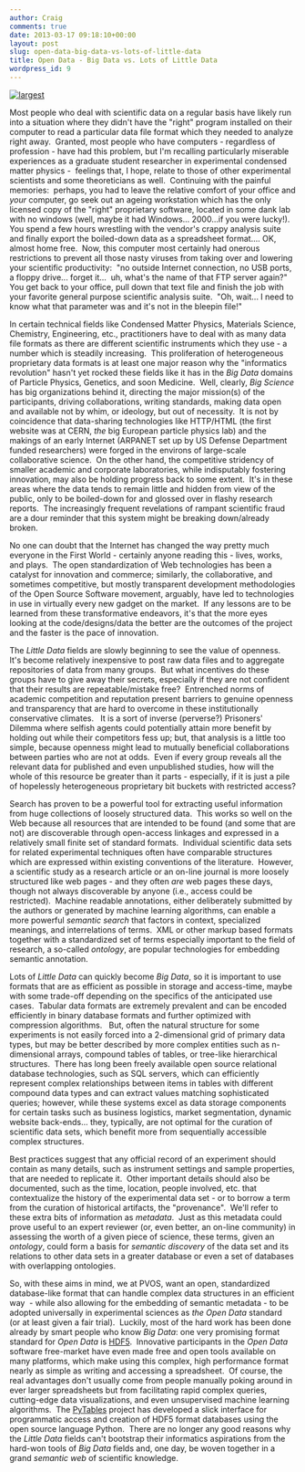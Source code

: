 ```yaml
---
author: Craig
comments: true
date: 2013-03-17 09:18:10+00:00
layout: post
slug: open-data-big-data-vs-lots-of-little-data
title: Open Data - Big Data vs. Lots of Little Data
wordpress_id: 9
---
```


[![largest](http://www.pvos.org/wp-content/uploads/2013/03/largest-300x125.png)](http://www.theatlanticcities.com/technology/2013/02/twitter-data-use-day-mapping-lanugages-new-york-city/4784/)

Most people who deal with scientific data on a regular basis have likely run into a situation where they didn't have the "right" program installed on their computer to read a particular data file format which they needed to analyze right away.  Granted, most people who have computers - regardless of profession - have had this problem, but I'm recalling particularly miserable experiences as a graduate student researcher in experimental condensed matter physics -  feelings that, I hope, relate to those of other experimental scientists and some theoreticians as well.  Continuing with the painful memories:  perhaps, you had to leave the relative comfort of your office and _your_ computer, go seek out an ageing workstation which has the only licensed copy of the "right" proprietary software, located in some dank lab with no windows (well, maybe it had Windows... 2000...if you were lucky!).  You spend a few hours wrestling with the vendor's crappy analysis suite and finally export the boiled-down data as a spreadsheet format.... OK, almost home free.  Now, this computer most certainly had onerous restrictions to prevent all those nasty viruses from taking over and lowering your scientific productivity:  "no outside Internet connection, no USB ports, a floppy drive... forget it...  uh, what's the name of that FTP server again?"  You get back to your office, pull down that text file and finish the job with your favorite general purpose scientific analysis suite.  "Oh, wait... I need to know what that parameter was and it's not in the bleepin file!"

_<!-- more -->_

In certain technical fields like Condensed Matter Physics, Materials Science, Chemistry, Engineering, etc., practitioners have to deal with as many data file formats as there are different scientific instruments which they use - a number which is steadily increasing.  This proliferation of heterogeneous proprietary data formats is at least one major reason why the "informatics revolution" hasn't yet rocked these fields like it has in the _Big Data_ domains of Particle Physics, Genetics, and soon Medicine.  Well, clearly, _Big Science_ has big organizations behind it, directing the major mission(s) of the participants, driving collaborations, writing standards, making data open and available not by whim, or ideology, but out of necessity.  It is not by coincidence that data-sharing technologies like HTTP/HTML (the first website was at CERN, _the_ big European particle physics lab) and the makings of an early Internet (ARPANET set up by US Defense Department funded researchers) were forged in the environs of large-scale collaborative science.  On the other hand, the competitive stridency of smaller academic and corporate laboratories, while indisputably fostering innovation, may also be holding progress back to some extent.  It's in these areas where the data tends to remain little and hidden from view of the public, only to be boiled-down for and glossed over in flashy research reports.  The increasingly frequent revelations of rampant scientific fraud are a dour reminder that this system might be breaking down/already broken.

No one can doubt that the Internet has changed the way pretty much everyone in the First World - certainly anyone reading this - lives, works, and plays.  The open standardization of Web technologies has been a catalyst for innovation and commerce; similarly, the collaborative, and sometimes competitive, but mostly transparent development methodologies of the Open Source Software movement, arguably, have led to technologies in use in virtually every new gadget on the market.  If any lessons are to be learned from these transformative endeavors, it's that the more eyes looking at the code/designs/data the better are the outcomes of the project and the faster is the pace of innovation.

The _Little Data_ fields are slowly beginning to see the value of openness.  It's become relatively inexpensive to post raw data files and to aggregate repositories of data from many groups.  But what incentives do these groups have to give away their secrets, especially if they are not confident that their results are repeatable/mistake free?  Entrenched norms of academic competition and reputation present barriers to genuine openness and transparency that are hard to overcome in these institutionally conservative climates.   It is a sort of inverse (perverse?) Prisoners' Dilemma where selfish agents could potentially attain more benefit by holding out while their competitors fess up; but, that analysis is a little too simple, because openness might lead to mutually beneficial collaborations between parties who are not at odds.  Even if every group reveals all the relevant data for published and even unpublished studies, how will the whole of this resource be greater than it parts - especially, if it is just a pile of hopelessly heterogeneous proprietary bit buckets with restricted access?

Search has proven to be a powerful tool for extracting useful information from huge collections of loosely structured data.  This works so well on the Web because all resources that are intended to be found (and some that are not) are discoverable through open-access linkages and expressed in a relatively small finite set of standard formats.  Individual scientific data sets for related experimental techniques often have comparable structures which are expressed within existing conventions of the literature.  However, a scientific study as a research article or an on-line journal is more loosely structured like web pages - and they often _are_ web pages these days, though not always discoverable by anyone (i.e., access could be restricted).  Machine readable annotations, either deliberately submitted by the authors or generated by machine learning algorithms, can enable a more powerful _semantic search_ that factors in context, specialized meanings, and interrelations of terms.  XML or other markup based formats together with a standardized set of terms especially important to the field of research, a so-called _ontology_, are popular technologies for embedding semantic annotation.

Lots of _Little Data_ can quickly become _Big Data_, so it is important to use formats that are as efficient as possible in storage and access-time, maybe with some trade-off depending on the specifics of the anticipated use cases.  Tabular data formats are extremely prevalent and can be encoded efficiently in binary database formats and further optimized with compression algorithms.   But, often the natural structure for some experiments is not easily forced into a 2-dimensional grid of primary data types, but may be better described by more complex entities such as n-dimensional arrays, compound tables of tables, or tree-like hierarchical structures.  There has long been freely available open source relational database technologies, such as SQL servers, which can efficiently represent complex relationships between items in tables with different compound data types and can extract values matching sophisticated queries; however, while these systems excel as data storage components for certain tasks such as business logistics, market segmentation, dynamic website back-ends... they, typically, are not optimal for the curation of scientific data sets, which benefit more from sequentially accessible complex structures.

Best practices suggest that any official record of an experiment should contain as many details, such as instrument settings and sample properties, that are needed to replicate it.  Other important details should also be documented, such as the time, location, people involved, etc. that contextualize the history of the experimental data set - or to borrow a term from the curation of historical artifacts, the "provenance".  We'll refer to these extra bits of information as _metadata_.  Just as this metadata could prove useful to an expert reviewer (or, even better, an on-line community) in assessing the worth of a given piece of science, these terms, given an _ontology_, could form a basis for _semantic discovery_ of the data set and its relations to other data sets in a greater database or even a set of databases with overlapping ontologies.

So, with these aims in mind, we at PVOS, want an open, standardized database-like format that can handle complex data structures in an efficient way  - while also allowing for the embedding of semantic metadata - to be adopted universally in experimental sciences as _the_ _Open Data_ standard  (or at least given a fair trial).  Luckily, most of the hard work has been done already by smart people who know _Big Data_: one very promising format standard for _Open Data_ is [HDF5](http://www.hdfgroup.org/HDF5/).  Innovative participants in the _Open Data_ software free-market have even made free and open tools available on many platforms, which make using this complex, high performance format nearly as simple as writing and accessing a spreadsheet.  Of course, the real advantages don't usually come from people manually poking around in ever larger spreadsheets but from facilitating rapid complex queries, cutting-edge data visualizations, and even unsupervised machine learning algorithms.  The [PyTables](http://www.pytables.org/) project has developed a slick interface for programmatic access and creation of HDF5 format databases using the open source language Python.  There are no longer any good reasons why the _Little Data_ fields can't bootstrap their informatics aspirations from the hard-won tools of _Big Data_ fields and, one day, be woven together in a grand _semantic web_ of scientific knowledge.


